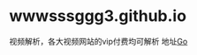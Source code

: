 # wwwsssggg3.github.io
视频解析，各大视频网站的vip付费均可解析
地址<a href="https://wwwsssggg3.github.io/video/" class="">Go</a>
